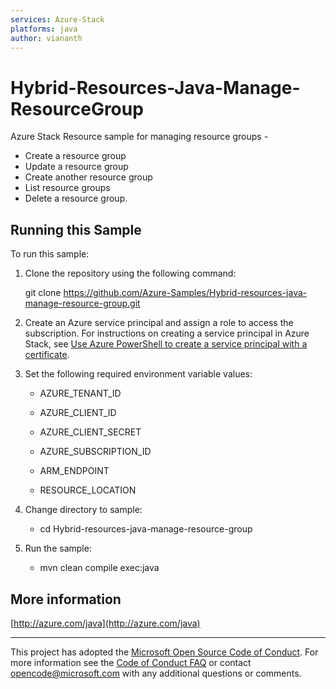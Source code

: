 ```yaml
---
services: Azure-Stack
platforms: java
author: viananth
---
```


# Hybrid-Resources-Java-Manage-ResourceGroup #


  Azure Stack Resource sample for managing resource groups -
  - Create a resource group
  - Update a resource group
  - Create another resource group
  - List resource groups
  - Delete a resource group.
 

## Running this Sample ##

To run this sample:

1. Clone the repository using the following command:

    git clone https://github.com/Azure-Samples/Hybrid-resources-java-manage-resource-group.git

2. Create an Azure service principal and assign a role to access the subscription. For instructions on creating a service principal in Azure Stack, see [Use Azure PowerShell to create a service principal with a certificate](https://docs.microsoft.com/en-us/azure/azure-stack/azure-stack-create-service-principals).

3. Set the following required environment variable values:

    * AZURE_TENANT_ID

    * AZURE_CLIENT_ID

    * AZURE_CLIENT_SECRET

    * AZURE_SUBSCRIPTION_ID

    * ARM_ENDPOINT

    * RESOURCE_LOCATION

4. Change directory to sample:
    
    * cd Hybrid-resources-java-manage-resource-group

5. Run the sample:
    * mvn clean compile exec:java

## More information ##

[http://azure.com/java](http://azure.com/java)

---

This project has adopted the [Microsoft Open Source Code of Conduct](https://opensource.microsoft.com/codeofconduct/). For more information see the [Code of Conduct FAQ](https://opensource.microsoft.com/codeofconduct/faq/) or contact [opencode@microsoft.com](mailto:opencode@microsoft.com) with any additional questions or comments.
